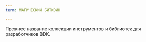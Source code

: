 ```yaml
---
term: МАГИЧЕСКИЙ БИТКОИН

---
```

Прежнее название коллекции инструментов и библиотек для разработчиков BDK.